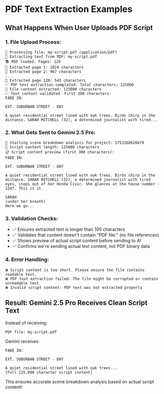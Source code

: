 # PDF Text Extraction Examples

## What Happens When User Uploads PDF Script

### 1. **File Upload Process**:
```
📁 Processing file: my-script.pdf (application/pdf)
📄 Extracting text from PDF: my-script.pdf
📚 PDF loaded. Pages: 120
📖 Extracted page 1: 1024 characters
📖 Extracted page 2: 967 characters
...
📖 Extracted page 120: 543 characters
✅ PDF text extraction completed. Total characters: 125000
📝 File content extracted: 125000 characters
✅ Text content validated. First 200 characters:
FADE IN:

EXT. SUBURBAN STREET - DAY

A quiet residential street lined with oak trees. Birds chirp in the distance. SARAH MITCHELL (32), a determined journalist with tired...
```

### 2. **What Gets Sent to Gemini 2.5 Pro**:
```
🚀 Starting scene breakdown analysis for project: 1753268620479
📝 Script content length: 125000 characters
📋 Script content preview (first 300 characters):
FADE IN:

EXT. SUBURBAN STREET - DAY

A quiet residential street lined with oak trees. Birds chirp in the distance. SARAH MITCHELL (32), a determined journalist with tired eyes, steps out of her Honda Civic. She glances at the house number - 1247. This is it.

SARAH
(under her breath)
Here we go...
```

### 3. **Validation Checks**:
- ✅ Ensures extracted text is longer than 100 characters
- ✅ Validates that content doesn't contain "PDF file:" (no file references)
- ✅ Shows preview of actual script content before sending to AI
- ✅ Confirms we're sending actual text content, not PDF binary data

### 4. **Error Handling**:
```
❌ Script content is too short. Please ensure the file contains readable text.
❌ PDF text extraction failed. The file might be corrupted or contain unreadable text.
❌ Invalid script content: PDF text was not extracted properly
```

## Result: Gemini 2.5 Pro Receives Clean Script Text

Instead of receiving:
```
PDF file: my-script.pdf
```

Gemini receives:
```
FADE IN:

EXT. SUBURBAN STREET - DAY

A quiet residential street lined with oak trees...
[Full 125,000 character script content]
```

This ensures accurate scene breakdown analysis based on actual script content!